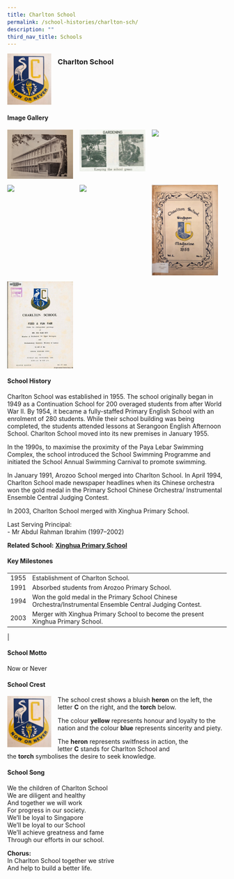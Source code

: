 ```yaml
---
title: Charlton School
permalink: /school-histories/charlton-sch/
description: ""
third_nav_title: Schools
---
```

<img src="/images/charltonsch1.png" style="width:20%;margin-right:15px;" align = "left">

### **Charlton School**

<br clear="left">

#### **Image Gallery**

<p><a href="/images/charltonsch2.jpg">  
<img src="/images/charltonsch2.jpg" style="width:30%;margin-right:15px;" align = "left">
</a></p>

<p><a href="/images/charltonsch5.png">  
<img src="/images/charltonsch5.png" style="width:30%;margin-right:15px;" align = "left">
</a></p>

<p><a href="/images/charltonsch7.jpg">  
<img src="/images/charltonsch7.jpg" style="width:30%;margin-right:15px;" align = "left">
</a></p>

<br clear="left">

<p><a href="/images/charltonsch3.jpg">  
<img src="/images/charltonsch3.jpg" style="width:30%;margin-right:15px;" align = "left">
</a></p>

<p><a href="/images/charltonsch4.jpg">  
<img src="/images/charltonsch4.jpg" style="width:30%;margin-right:15px;" align = "left">
</a></p>

<p><a href="/images/charltonsch6.jpg">  
<img src="/images/charltonsch6.jpg" style="width:30%;margin-right:15px;" align = "left">
</a></p>

<br clear="left">

<p><a href="/images/charltonsch8.png">  
<img src="/images/charltonsch8.png" style="width:30%;margin-right:15px;" align = "left">
</a></p>

<br clear="left">

#### **School History**
Charlton School was established in 1955. The school originally began in 1949 as a Continuation School for 200 overaged students from after World War II. By 1954, it became a fully-staffed Primary English School with an enrolment of 280 students. While their school building was being completed, the students attended lessons at Serangoon English Afternoon School. Charlton School moved into its new premises in January 1955.

In the 1990s, to maximise the proximity of the Paya Lebar Swimming Complex, the school introduced the School Swimming Programme and initiated the School Annual Swimming Carnival to promote swimming.

In January 1991, Arozoo School merged into Charlton School. In April 1994, Charlton School made newspaper headlines when its Chinese orchestra won the gold medal in the Primary School Chinese Orchestra/ Instrumental Ensemble Central Judging Contest.

In 2003, Charlton School merged with Xinghua Primary School.

Last Serving Principal:<br>
\- Mr Abdul Rahman Ibrahim (1997–2002)

**Related School:** **[Xinghua Primary School](/school-histories/xinghua-pri/)**

#### **Key Milestones**

|  |  |
|:---:|---|
| 1955 | Establishment of Charlton School. |
| 1991 | Absorbed students from Arozoo Primary School. |
| 1994 | Won the gold medal in the Primary School Chinese Orchestra/Instrumental Ensemble Central Judging Contest. |
| 2003 | Merger with Xinghua Primary School to become the present Xinghua Primary School. |
|

#### **School Motto**
Now or Never

#### **School Crest**
<img src="/images/charltonsch1.png" style="width:20%;margin-right:15px;" align = "left">

The school crest shows a bluish **heron** on the left, the letter **C** on the right, and the **torch** below.

The colour **yellow** represents honour and loyalty to the nation and the colour **blue** represents sincerity and piety.

The **heron** represents switfness in action, the letter **C** stands for Charlton School and the **torch** symbolises the desire to seek knowledge.

#### **School Song**
We the children of Charlton School<br>
We are diligent and healthy<br>
And together we will work<br>
For progress in our society.<br>
We’ll be loyal to Singapore<br>
We’ll be loyal to our School<br>
We’ll achieve greatness and fame<br>
Through our efforts in our school.

**Chorus:**<br>
In Charlton School together we strive<br>
And help to build a better life.